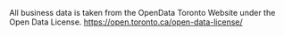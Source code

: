 All business data is taken from the OpenData Toronto Website under the Open Data License.
https://open.toronto.ca/open-data-license/